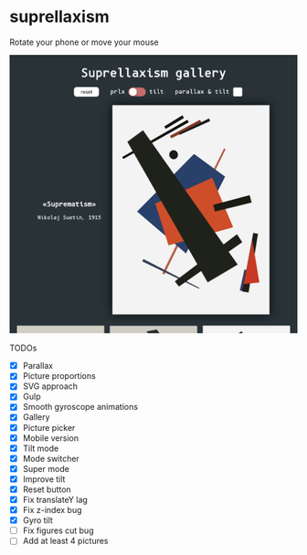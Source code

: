 # suprellaxism

Rotate your phone or move your mouse

![Preview](./src/previews/preview.png)

TODOs
- [x] Parallax
- [x] Picture proportions
- [x] SVG approach
- [x] Gulp
- [x] Smooth gyroscope animations
- [x] Gallery
- [x] Picture picker
- [x] Mobile version
- [x] Tilt mode
- [x] Mode switcher
- [x] Super mode
- [x] Improve tilt
- [x] Reset button
- [x] Fix translateY lag
- [x] Fix z-index bug
- [x] Gyro tilt
- [ ] Fix figures cut bug
- [ ] Add at least 4 pictures
